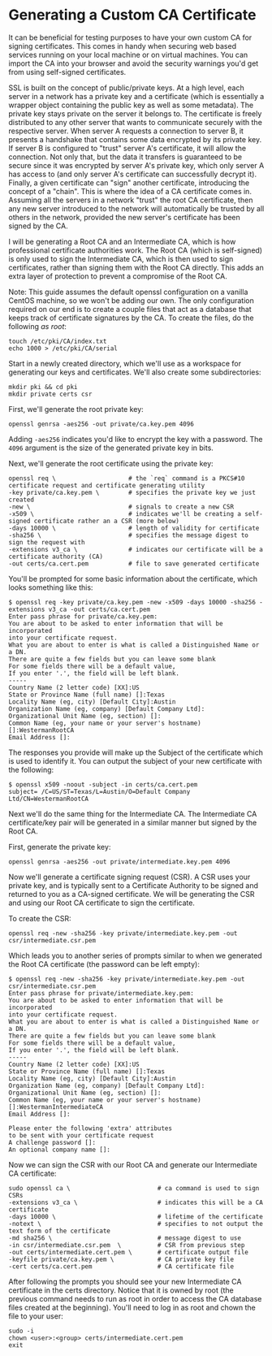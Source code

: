 # Generating a Custom CA Certificate

It can be beneficial for testing purposes to have your own custom CA for signing certificates.  This comes in handy when securing web based services running on your local machine or on virtual machines.  You can import the CA into your browser and avoid the security warnings you'd get from using self-signed certificates.

SSL is built on the concept of public/private keys.  At a high level, each server in a network has a private key and a certificate \(which is essentially a wrapper object containing the public key as well as some metadata\).  The private key stays private on the server it belongs to.  The certificate is freely distributed to any other server that wants to communicate securely with the respective server.  When server A requests a connection to server B, it presents a handshake that contains some data encrypted by its private key.  If server B is configured to "trust" server A's certificate, it will allow the connection.  Not only that, but the data it transfers is guaranteed to be secure since it was encrypted by server A's private key, which only server A has access to \(and only server A's certificate can successfully decrypt it\).  Finally, a given certificate can "sign" another certificate, introducing the concept of a "chain".  This is where the idea of a CA certificate comes in.  Assuming all the servers in a network "trust" the root CA certificate, then any new server introduced to the network will automatically be trusted by all others in the network, provided the new server's certificate has been signed by the CA.

I will be generating a Root CA and an Intermediate CA, which is how professional certificate authorities work.  The Root CA \(which is self-signed\) is only used to sign the Intermediate CA, which is then used to sign certificates, rather than signing them with the Root CA directly.  This adds an extra layer of protection to prevent a compromise of the Root CA.

Note: This guide assumes the default openssl configuration on a vanilla CentOS machine, so we won't be adding our own.  The only configuration required on our end is to create a couple files that act as a database that keeps track of certificate signatures by the CA.  To create the files, do the following _as root_:

```
touch /etc/pki/CA/index.txt
echo 1000 > /etc/pki/CA/serial
```

Start in a newly created directory, which we'll use as a workspace for generating our keys and certificates.  We'll also create some subdirectories:

```
mkdir pki && cd pki
mkdir private certs csr
```

First, we'll generate the root private key:

`openssl genrsa -aes256 -out private/ca.key.pem 4096`

Adding `-aes256` indicates you'd like to encrypt the key with a password. The `4096` argument is the size of the generated private key in bits.

Next, we'll generate the root certificate using the private key:

    openssl req \                    # the `req` command is a PKCS#10 certificate request and certificate generating utility
    -key private/ca.key.pem \        # specifies the private key we just created
    -new \                           # signals to create a new CSR
    -x509 \                          # indicates we'll be creating a self-signed certificate rather an a CSR (more below)
    -days 10000 \                    # length of validity for certificate
    -sha256 \                        # specifies the message digest to sign the request with
    -extensions v3_ca \              # indicates our certificate will be a certificate authority (CA)
    -out certs/ca.cert.pem           # file to save generated certificate

You'll be prompted for some basic information about the certificate, which looks something like this:

```
$ openssl req -key private/ca.key.pem -new -x509 -days 10000 -sha256 -extensions v3_ca -out certs/ca.cert.pem
Enter pass phrase for private/ca.key.pem:
You are about to be asked to enter information that will be incorporated
into your certificate request.
What you are about to enter is what is called a Distinguished Name or a DN.
There are quite a few fields but you can leave some blank
For some fields there will be a default value,
If you enter '.', the field will be left blank.
-----
Country Name (2 letter code) [XX]:US
State or Province Name (full name) []:Texas
Locality Name (eg, city) [Default City]:Austin
Organization Name (eg, company) [Default Company Ltd]:
Organizational Unit Name (eg, section) []:
Common Name (eg, your name or your server's hostname) []:WestermanRootCA
Email Address []:
```

The responses you provide will make up the Subject of the certificate which is used to identify it.  You can output the subject of your new certificate with the following:

```
$ openssl x509 -noout -subject -in certs/ca.cert.pem
subject= /C=US/ST=Texas/L=Austin/O=Default Company Ltd/CN=WestermanRootCA
```

Next we'll do the same thing for the Intermediate CA.  The Intermediate CA certificate/key pair will be generated in a similar manner but signed by the Root CA.

First, generate the private key:

`openssl genrsa -aes256 -out private/intermediate.key.pem 4096`

Now we'll generate a certificate signing request \(CSR\).  A CSR uses your private key, and is typically sent to a Certificate Authority to be signed and returned to you as a CA-signed certificate.  We will be generating the CSR and using our Root CA certificate to sign the certificate.

To create the CSR:

`openssl req -new -sha256 -key private/intermediate.key.pem -out csr/intermediate.csr.pem`

Which leads you to another series of prompts similar to when we generated the Root CA certificate \(the password can be left empty\):

```
$ openssl req -new -sha256 -key private/intermediate.key.pem -out csr/intermediate.csr.pem
Enter pass phrase for private/intermediate.key.pem:
You are about to be asked to enter information that will be incorporated
into your certificate request.
What you are about to enter is what is called a Distinguished Name or a DN.
There are quite a few fields but you can leave some blank
For some fields there will be a default value,
If you enter '.', the field will be left blank.
-----
Country Name (2 letter code) [XX]:US
State or Province Name (full name) []:Texas
Locality Name (eg, city) [Default City]:Austin
Organization Name (eg, company) [Default Company Ltd]:
Organizational Unit Name (eg, section) []:
Common Name (eg, your name or your server's hostname) []:WestermanIntermediateCA
Email Address []:

Please enter the following 'extra' attributes
to be sent with your certificate request
A challenge password []:
An optional company name []:
```

Now we can sign the CSR with our Root CA and generate our Intermediate CA certificate:

```
sudo openssl ca \                        # ca command is used to sign CSRs
-extensions v3_ca \                      # indicates this will be a CA certificate
-days 10000 \                            # lifetime of the certificate
-notext \                                # specifies to not output the text form of the certificate
-md sha256 \                             # message digest to use
-in csr/intermediate.csr.pem  \          # CSR from previous step
-out certs/intermediate.cert.pem \       # certificate output file
-keyfile private/ca.key.pem \            # CA private key file
-cert certs/ca.cert.pem                  # CA certificate file
```

After following the prompts you should see your new Intermediate CA certificate in the certs directory.  Notice that it is owned by root \(the previous command needs to run as root in order to access the CA database files created at the beginning\).  You'll need to log in as root and chown the file to your user:

```
sudo -i
chown <user>:<group> certs/intermediate.cert.pem
exit
```



